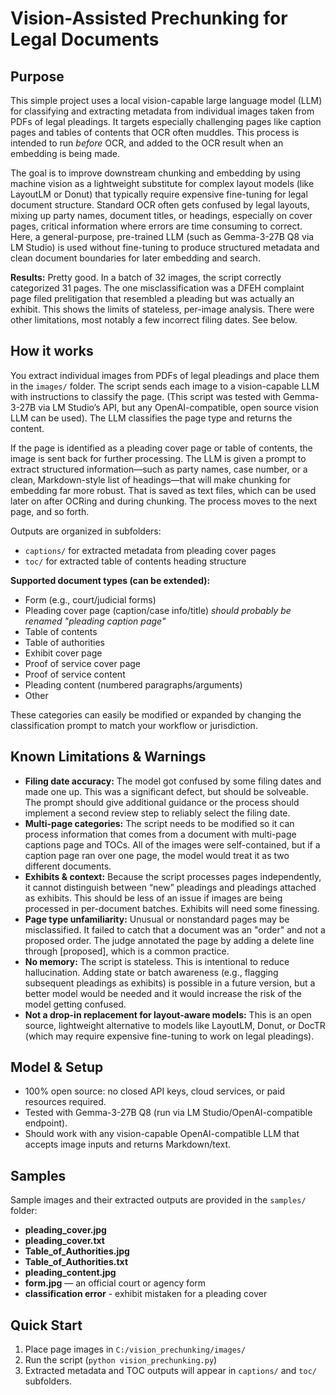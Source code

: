 # Vision-Assisted Prechunking for Legal Documents

## Purpose

This simple project uses a local vision-capable large language model (LLM) for classifying and extracting metadata from individual images taken from PDFs of legal pleadings. It targets especially challenging pages like caption pages and tables of contents that OCR often muddles. This process is intended to run *before* OCR, and added to the OCR result when an embedding is being made. 
 
The goal is to improve downstream chunking and embedding by using machine vision as a lightweight substitute for complex layout models (like LayoutLM or Donut) that typically require expensive fine-tuning for legal document structure. Standard OCR often gets confused by legal layouts, mixing up party names, document titles, or headings, especially on cover pages, critical information where errors are time consuming to correct. Here, a general-purpose, pre-trained LLM (such as Gemma-3-27B Q8 via LM Studio) is used without fine-tuning to produce structured metadata and clean document boundaries for later embedding and search.  

**Results:** Pretty good. In a batch of 32 images, the script correctly categorized 31 pages. The one misclassification was a DFEH complaint page filed prelitigation that  resembled a pleading but was actually an exhibit. This shows the limits of stateless, per-image analysis. There were other limitations, most notably a few incorrect filing dates. See below.

## How it works

You extract individual images from PDFs of legal pleadings and place them in the `images/` folder. The script sends each image to a vision-capable LLM  with instructions to classify the page. (This script was tested with Gemma-3-27B via LM Studio’s API, but any OpenAI-compatible, open source vision LLM can be used). The LLM classifies the page type and returns the content. 

If the page is identified as a pleading cover page or table of contents, the image is sent back for further processing. The LLM is given a prompt to extract structured information—such as party names, case number, or a clean, Markdown-style list of headings—that will make chunking for embedding far more robust. That is saved as text files, which can be used later on after OCRing and during chunking. The process moves to the next page, and so forth. 

Outputs are organized in subfolders:
- `captions/` for extracted metadata from pleading cover pages
- `toc/` for extracted table of contents heading structure

**Supported document types (can be extended):**
- Form (e.g., court/judicial forms)
- Pleading cover page (caption/case info/title) _should probably be renamed "pleading caption page"_
- Table of contents
- Table of authorities
- Exhibit cover page
- Proof of service cover page
- Proof of service content
- Pleading content (numbered paragraphs/arguments)
- Other

These categories can easily be modified or expanded by changing the classification prompt to match your workflow or jurisdiction.

## Known Limitations & Warnings

- **Filing date accuracy:** The model got confused by some filing dates and made one up. This was a significant defect, but should be solveable. The prompt should give additional guidance or the process should implement a second review step to reliably select the filing date.
- **Multi-page categories:** The script needs to be modified so it can process information that comes from a document with multi-page captions page and TOCs. All of the images were self-contained, but if a caption page ran over one page, the model would treat it as two different documents.
- **Exhibits & context:** Because the script processes pages independently, it cannot distinguish between “new” pleadings and pleadings attached as exhibits. This should be less of an issue if images are being processed in per-document batches. Exhibits will need some finessing. 
- **Page type unfamiliarity:** Unusual or nonstandard pages may be misclassified. It failed to catch that a document was an "order" and not a proposed order. The judge annotated the page by adding a delete line through [proposed], which is a common practice.
- **No memory:** The script is stateless. This is intentional to reduce hallucination. Adding state or batch awareness (e.g., flagging subsequent pleadings as exhibits) is possible in a future version, but a better model would be needed and it would increase the risk of the model getting confused.
- **Not a drop-in replacement for layout-aware models:** This is an open source, lightweight alternative to models like LayoutLM, Donut, or DocTR (which may require expensive fine-tuning to work on legal pleadings).


## Model & Setup

- 100% open source: no closed API keys, cloud services, or paid resources required.
- Tested with Gemma-3-27B Q8 (run via LM Studio/OpenAI-compatible endpoint).
- Should work with any vision-capable OpenAI-compatible LLM that accepts image inputs and returns Markdown/text.

## Samples

Sample images and their extracted outputs are provided in the `samples/` folder:

- **pleading_cover.jpg**  
- **pleading_cover.txt**
- **Table_of_Authorities.jpg**
- **Table_of_Authorities.txt**
- **pleading_content.jpg**
- **form.jpg** — an official court or agency form
- **classification error** - exhibit mistaken for a pleading cover


## Quick Start

1. Place page images in `C:/vision_prechunking/images/`
2. Run the script (`python vision_prechunking.py`)
3. Extracted metadata and TOC outputs will appear in `captions/` and `toc/` subfolders.


